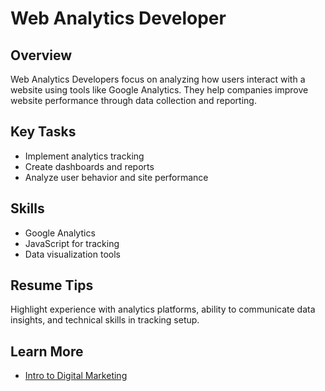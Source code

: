 # Web Analytics Developer

## Overview

Web Analytics Developers focus on analyzing how users interact with a website using tools like Google Analytics. They help companies improve website performance through data collection and reporting.

## Key Tasks

- Implement analytics tracking
- Create dashboards and reports
- Analyze user behavior and site performance

## Skills

- Google Analytics
- JavaScript for tracking
- Data visualization tools

## Resume Tips

Highlight experience with analytics platforms, ability to communicate data insights, and technical skills in tracking setup.

## Learn More

- [Intro to Digital Marketing](https://www.youtube.com/watch?v=n3UOeSSR-Po)
